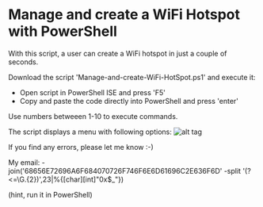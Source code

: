 # Manage and create  a WiFi Hotspot with PowerShell

With this script, a user can create a WiFi hotspot in just a couple of seconds.

Download the script 'Manage-and-create-WiFi-HotSpot.ps1' and execute it:
- Open script in PowerShell ISE and press 'F5'
- Copy and paste the code directly into PowerShell and press 'enter'

Use numbers betweeen 1-10 to execute commands.

The script displays a menu with following options:
![alt tag](http://imgur.com/a/WJVao)

    
If you find any errors, please let me know :-)

My email: -join('68656E72696A6F684070726F746F6E6D61696C2E636F6D' -split '(?<=\G.{2})',23|%{[char][int]"0x$_"})





(hint, run it in PowerShell)
